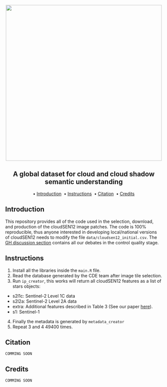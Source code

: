 <h1 align="center">
  <br>
  <img src=https://user-images.githubusercontent.com/54723897/113879941-4e1af480-97bb-11eb-83f3-e0ec8772b7c4.gif width=500px>
  <br>    
</h1>

<h2 align="center">A global dataset for cloud and cloud shadow semantic understanding</h2>

<p align="center">  
  • 
  <a href="#why-we-need-another-cloud-detection-dataset">Introduction</a> &nbsp;•  
  <a href="#characteristics">Instructions</a> &nbsp;•
  <a href="#citation">Citation</a> &nbsp;•
  <a href="#credits">Credits</a>  
</p>

## Introduction

This repository provides all of the code used in the selection, download, and production of the cloudSEN12 image patches. The code is 100% reproducible, thus anyone interested in developing local/national versions of cloudSEN12 needs to modify the file `data/cloudsen12_initial.csv`. The [GH discussion section](https://github.com/cloudsen12/dataset/discussions) contains all our debates in the control quality stage.

## Instructions

1) Install all the libraries inside the `main.R` file.
2) Read the database generated by the CDE team after image tile selection.
3) Run `ip_creator`, this works will return all cloudSEN12 features as a list of stars objects:
- s2l1c: Sentinel-2 Level 1C data
- s2l2a: Sentinel-2 Level 2A data
- extra: Additional features described in Table 3 (See our paper [here]()).
- s1: Sentinel-1
4) Finally the metadata is generated by `metadata_creator`
5) Repeat 3 and 4 49400 times.

## Citation 

	COMMING SOON 
	
## Credits

	COMMING SOON 

